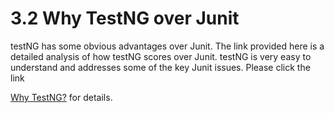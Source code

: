 # 3.2 Why TestNG over Junit

testNG has some obvious advantages over Junit. The link provided here is a detailed analysis of how testNG scores over Junit. testNG is very easy to understand and addresses some of the key Junit issues. Please click the link

[Why TestNG?](http://kaczanowscy.pl/tomek/sites/default/files/testng_vs_junit.txt.slidy_.html#%281%29http://) for details.

